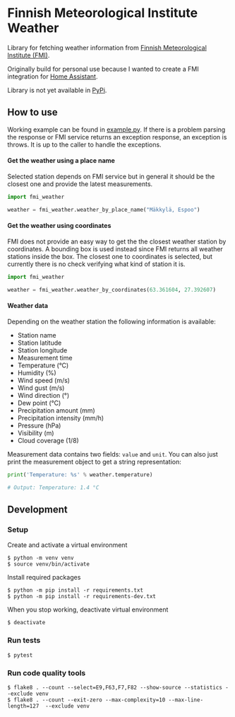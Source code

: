 # Finnish Meteorological Institute Weather
Library for fetching weather information from
[Finnish Meteorological Institute (FMI)](https://en.ilmatieteenlaitos.fi/open-data). 

Originally build for personal use because I wanted to create a FMI integration for
[Home Assistant](https://www.home-assistant.io/).

Library is not yet available in [PyPi](https://pypi.org/).

## How to use

Working example can be found in [example.py](example.py). If there is a problem parsing the response or FMI service
returns an exception response, an exception is throws. It is up to the caller to handle the exceptions.

#### Get the weather using a place name

Selected station depends on FMI service but in general it should be the closest one and provide the latest measurements.
```python
import fmi_weather

weather = fmi_weather.weather_by_place_name("Mäkkylä, Espoo")
```

#### Get the weather using coordinates

FMI does not provide an easy way to get the the closest weather station by coordinates. A bounding box is used instead
since FMI returns all weather stations inside the box. The closest one to coordinates is selected, but
currently there is no check verifying what kind of station it is.

```python
import fmi_weather

weather = fmi_weather.weather_by_coordinates(63.361604, 27.392607)
```

#### Weather data
Depending on the weather station the following information is available:
- Station name
- Station latitude
- Station longitude
- Measurement time
- Temperature (°C)
- Humidity (%)
- Wind speed (m/s)
- Wind gust (m/s)
- Wind direction (°)
- Dew point (°C)
- Precipitation amount (mm)
- Precipitation intensity (mm/h)
- Pressure (hPa)
- Visibility (m)
- Cloud coverage (1/8)

Measurement data contains two fields: `value` and `unit`. You can also just print the measurement object to get a string
representation:
```python
print('Temperature: %s' % weather.temperature)

# Output: Temperature: 1.4 °C
```


## Development

### Setup
Create and activate a virtual environment
```
$ python -m venv venv
$ source venv/bin/activate
```

Install required packages
```
$ python -m pip install -r requirements.txt
$ python -m pip install -r requirements-dev.txt
```

When you stop working, deactivate virtual environment
```
$ deactivate
```

### Run tests
```
$ pytest
```

### Run code quality tools
```
$ flake8 . --count --select=E9,F63,F7,F82 --show-source --statistics --exclude venv
$ flake8 . --count --exit-zero --max-complexity=10 --max-line-length=127  --exclude venv
```

